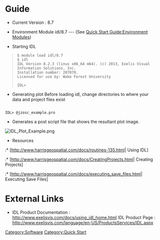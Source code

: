# Guide

  - Current Version : 8.7

<!-- end list -->

  - Environment Module
    idl/8.7 --- (See [Quick Start Guide:Environment
    Modules](Quick_Start_Guide:Environment_Modules "wikilink"))

<!-- end list -->

  - Starting IDL

>
>
>     $ module load idl/8.7
>     $ idl
>     IDL Version 8.2.3 (linux x86_64 m64). (c) 2013, Exelis Visual Information Solutions, Inc.
>     Installation number: 207070.
>     Licensed for use by: Wake Forest University
>
>     IDL>

  - Generating plot
    Before loading idl, change directories to where your data and
    project files exist

<blockqute>

```

IDL> @jzosc_example.pro
```

</blockquote>

  -
    Generates a post script file that shows the resultant plot image.

![IDL_Plot_Example.png](IDL_Plot_Example.png "IDL_Plot_Example.png")

  - Resources

:\* \[<http://www.harrisgeospatial.com/docs/routines-135.html>| Using
IDL\]

:\* \[<http://www.harrisgeospatial.com/docs/CreatingProjects.html>|
Creating Projects\]

:\* \[<http://www.harrisgeospatial.com/docs/executing_save_files.html>|
Executing Save Files\]

# External Links

  - IDL Product Documentation :
    <http://www.exelisvis.com/docs/using_idl_home.html>
    IDL Product Page :
    <http://www.exelisvis.com/language/en-US/ProductsServices/IDL.aspx>

[Category:Software](Category:Software "wikilink") [Category:Quick Start](Category:Quick_Start "wikilink")
